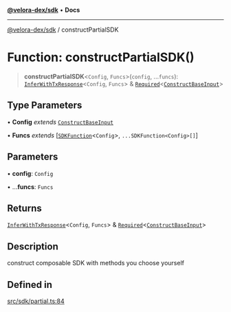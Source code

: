 [**@velora-dex/sdk**](../README.md) • **Docs**

***

[@velora-dex/sdk](../globals.md) / constructPartialSDK

# Function: constructPartialSDK()

> **constructPartialSDK**\<`Config`, `Funcs`\>(`config`, ...`funcs`): [`InferWithTxResponse`](../-internal-/type-aliases/InferWithTxResponse.md)\<`Config`, `Funcs`\> & [`Required`](../-internal-/type-aliases/Required.md)\<[`ConstructBaseInput`](../-internal-/interfaces/ConstructBaseInput.md)\>

## Type Parameters

• **Config** *extends* [`ConstructBaseInput`](../-internal-/interfaces/ConstructBaseInput.md)

• **Funcs** *extends* [[`SDKFunction`](../-internal-/type-aliases/SDKFunction.md)\<`Config`\>, `...SDKFunction<Config>[]`]

## Parameters

• **config**: `Config`

• ...**funcs**: `Funcs`

## Returns

[`InferWithTxResponse`](../-internal-/type-aliases/InferWithTxResponse.md)\<`Config`, `Funcs`\> & [`Required`](../-internal-/type-aliases/Required.md)\<[`ConstructBaseInput`](../-internal-/interfaces/ConstructBaseInput.md)\>

## Description

construct composable SDK with methods you choose yourself

## Defined in

[src/sdk/partial.ts:84](https://github.com/VeloraDEX/sdk/blob/master/src/sdk/partial.ts#L84)

